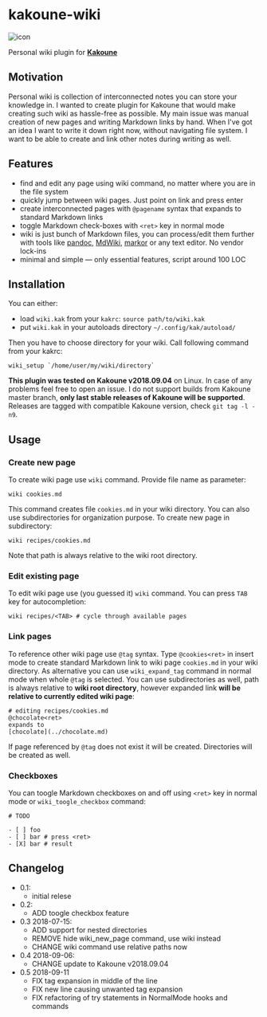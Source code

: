 # kakoune-wiki

![icon](kakoune-wiki.png)

Personal wiki plugin for [**Kakoune**](http://kakoune.org/)

## Motivation

Personal wiki is collection of interconnected notes you can store your
knowledge in. I wanted to create plugin for Kakoune that would make creating
such wiki as hassle-free as possible. My main issue was manual creation of
new pages and writing Markdown links by hand. When I've got an idea I want
to write it down right now, without navigating file system.  I want to be
able to create and link other notes during writing as well.

## Features

- find and edit any page using wiki command, no matter where you are in
the file system
- quickly jump between wiki pages. Just point on link and press enter
- create interconnected pages with `@pagename` syntax that expands to standard Markdown links
- toggle Markdown check-boxes with `<ret>` key in normal mode
- wiki is just bunch of Markdown files, you can process/edit them further
with tools like [pandoc](https://pandoc.org/),
[MdWiki](http://dynalon.github.io/mdwiki/),
[markor](https://github.com/gsantner/markor) or any text editor. No vendor lock-ins
- minimal and simple — only essential features, script around 100 LOC

## Installation

You can either:

- load `wiki.kak` from your `kakrc`: `source path/to/wiki.kak`
- put `wiki.kak` in your autoloads directory `~/.config/kak/autoload/`

Then you have to choose directory for your wiki. Call following command from
your kakrc:

```
wiki_setup `/home/user/my/wiki/directory`
```

**This plugin was tested on Kakoune v2018.09.04** on Linux. In case of
any problems feel free to open an issue. I do not support builds from
Kakoune master branch, **only last stable releases of Kakoune will be
supported**. Releases are tagged with compatible Kakoune version, check
`git tag -l -n9`.

## Usage

### Create new page

To create wiki page use `wiki` command. Provide file name as parameter:

```
wiki cookies.md
```

This command creates file `cookies.md` in your wiki directory. You can also use
subdirectories for organization purpose. To create new page in subdirectory:
```
wiki recipes/cookies.md
```

Note that path is always relative to the wiki root directory.

### Edit existing page

To edit wiki page use (you guessed it) `wiki` command. You can press `TAB` key for autocompletion:

```
wiki recipes/<TAB> # cycle through available pages
```

### Link pages

To reference other wiki page use `@tag` syntax. Type `@cookies<ret>` in insert
mode to create standard Markdown link to wiki page `cookies.md` in your wiki
directory. As alternative you can use `wiki_expand_tag` command in normal
mode when whole `@tag` is selected.  You can use subdirectories as well,
path is always relative to **wiki root directory**, however expanded link
**will be relative to currently edited wiki page**:

```
# editing recipes/cookies.md
@chocolate<ret> 
expands to
[chocolate](../chocolate.md)
```

If page referenced by `@tag` does not exist it will be created. Directories
will be created as well.

### Checkboxes

You can toogle Markdown checkboxes on and off using `<ret>` key in normal mode or `wiki_toogle_checkbox` command:

```
# TODO

- [ ] foo
- [ ] bar # press <ret>
- [X] bar # result

```

## Changelog 

- 0.1:
	- initial relese
- 0.2:
	- ADD toogle checkbox feature
- 0.3 2018-07-15:
	- ADD support for nested directories	
	- REMOVE hide wiki_new_page command, use wiki instead
	- CHANGE wiki command use relative paths now
- 0.4 2018-09-06:
	- CHANGE update to Kakoune v2018.09.04
- 0.5 2018-09-11
	- FIX tag expansion in middle of the line
	- FIX new line causing unwanted tag expansion
	- FIX refactoring of try statements in NormalMode hooks and commands

